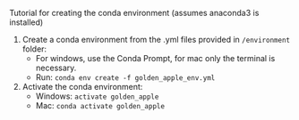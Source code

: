 Tutorial for creating the conda environment (assumes anaconda3 is installed)
1. Create a conda environment from the .yml files provided in `/environment` folder:
    - For windows, use the Conda Prompt, for mac only the terminal is necessary.
    - Run: `conda env create -f golden_apple_env.yml`
2. Activate the conda environment:
    - Windows: `activate golden_apple` 
    - Mac: `conda activate golden_apple`